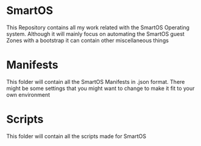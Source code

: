 SmartOS
=======

This Repository contains all my work related with the SmartOS Operating system. Although it will mainly focus on automating the SmartOS guest Zones with a bootstrap it can contain other miscellaneous things


Manifests
=========

This folder will contain all the SmartOS Manifests in .json format. There might be some settings that you might want to change to make it fit to your own environment

Scripts
=======

This folder will contain all the scripts made for SmartOS
